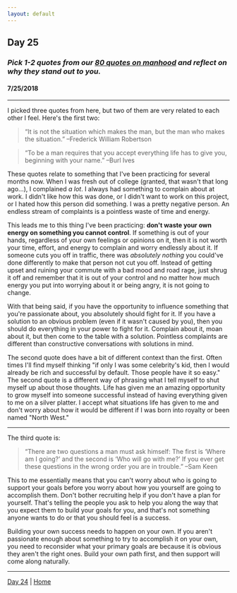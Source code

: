 ```yaml
---
layout: default
---
```


## Day 25
### *Pick 1-2 quotes from our [80 quotes on manhood](https://www.artofmanliness.com/articles/quotes-about-manliness/) and reflect on why they stand out to you.*
#### 7/25/2018

---

I picked three quotes from here, but two of them are very related to each other I feel. Here's the first two:

>“It is not the situation which makes the man, but the man who makes the situation.” –Frederick William Robertson

>“To be a man requires that you accept everything life has to give you, beginning with your name.” –Burl Ives

These quotes relate to something that I've been practicing for several months now. When I was fresh out of college (granted, that wasn't that long ago...), I complained _a lot_. I always had something to complain about at work. I didn't like how this was done, or I didn't want to work on this project, or I hated how this person did something. I was a pretty negative person. An endless stream of complaints is a pointless waste of time and energy.

This leads me to this thing I've been practicing: **don't waste your own energy on something you cannot control**. If something is out of your hands, regardless of your own feelings or opinions on it, then it is not worth your time, effort, and energy to complain and worry endlessly about it. If someone cuts you off in traffic, there was _absolutely nothing_ you could've done differently to make that person not cut you off. Instead of getting upset and ruining your commute with a bad mood and road rage, just shrug it off and remember that it is out of your control and no matter how much energy you put into worrying about it or being angry, it is not going to change.

With that being said, if you have the opportunity to influence something that you're passionate about, you absolutely should fight for it. If you have a solution to an obvious problem (even if it wasn't caused by you), then you should do everything in your power to fight for it. Complain about it, moan about it, but then come to the table with a solution. Pointless complaints are different than constructive conversations with solutions in mind.

The second quote does have a bit of different context than the first. Often times I'll find myself thinking "if only I was some celebrity's kid, then I would already be rich and successful by default. Those people have it so easy." The second quote is a different way of phrasing what I tell myself to shut myself up about those thoughts. Life has given me an amazing opportunity to grow myself into someone successful instead of having everything given to me on a silver platter. I accept what situations life has given to me and don't worry about how it would be different if I was born into royalty or been named "North West."

---

The third quote is:

>“There are two questions a man must ask himself: The first is ‘Where am I going?’ and the second is ‘Who will go with me?’ If you ever get these questions in the wrong order you are in trouble.” –Sam Keen

This to me essentially means that you can't worry about who is going to support your goals before you worry about how you yourself are going to accomplish them. Don't bother recruiting help if you don't have a plan for yourself. That's telling the people you ask to help you along the way that you expect them to build your goals for you, and that's not something anyone wants to do or that you should feel is a success.

Building your own success needs to happen on your own. If you aren't passionate enough about something to try to accomplish it on your own, you need to reconsider what your primary goals are because it is obvious they aren't the right ones. Build your own path first, and then support will come along naturally.

---
[Day 24](./day-24) | [Home](./)